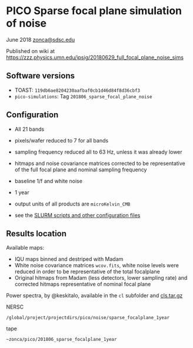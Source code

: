 PICO Sparse focal plane simulation of noise
==========================

June 2018
zonca@sdsc.edu

Published on wiki at https://zzz.physics.umn.edu/ipsig/20180629_full_focal_plane_noise_sims

## Software versions

* TOAST: `119db6ae8204230aafbaf0cb1d46d84f8d36cbf3`
* `pico-simulations`: Tag `201806_sparse_focal_plane_noise`

## Configuration

* All 21 bands
* pixels/wafer reduced to 7 for all bands
* sampling frequency reduced all to 63 Hz, unless it was already lower
* hitmaps and noise covariance matrices corrected to be representative of the full focal plane and nominal sampling frequency
* baseline 1/f and white noise
* 1 year
* output units of all products are `microKelvin_CMB`

* see the [SLURM scripts and other configuration files](https://github.com/zonca/pico-simulations/tree/201806_sparse_focal_plane_noise/full_focal_plane)



## Results location

Available maps:

* IQU maps binned and destriped with Madam
* White noise covariance matrices `wcov.fits`, white noise levels were reduced in order to be representative of the total focalplane
* Original hitmaps from Madam (less detectors, lower sampling rate) and corrected hitmaps representative of nominal focal plane

Power spectra, by @keskitalo, available in the `cl` subfolder and [cls.tar.gz](cls.tar.gz)

NERSC

`/global/project/projectdirs/pico/noise/sparse_focalplane_1year`

tape

`~zonca/pico/201806_sparse_focalplane_1year`
